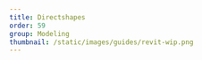 ```yaml
---
title: Directshapes
order: 59
group: Modeling
thumbnail: /static/images/guides/revit-wip.png
---
```



